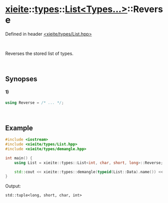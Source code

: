 # [xieite](../../../xieite.md)\:\:[types](../../../types.md)\:\:[List\<Types...\>](../../List.md)\:\:Reverse
Defined in header [<xieite/types/List.hpp>](../../../../include/xieite/types/List.hpp)

&nbsp;

Reverses the stored list of types.

&nbsp;

## Synopses
#### 1)
```cpp
using Reverse = /* ... */;
```

&nbsp;

## Example
```cpp
#include <iostream>
#include <xieite/types/List.hpp>
#include <xieite/types/demangle.hpp>

int main() {
    using List = xieite::types::List<int, char, short, long>::Reverse;

    std::cout << xieite::types::demangle(typeid(List::Data).name()) << '\n';
}
```
Output:
```
std::tuple<long, short, char, int>
```
